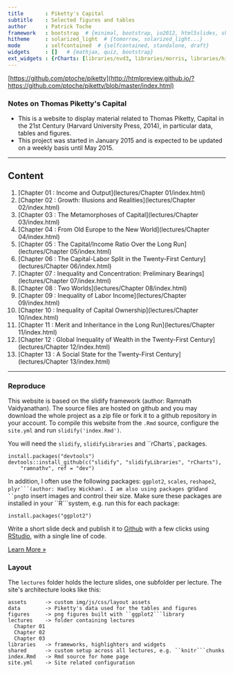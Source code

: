 ```yaml
---
title       : Piketty's Capital
subtitle    : Selected figures and tables
author      : Patrick Toche
framework   : bootstrap  # {minimal, bootstrap, io2012, html5slides, shower, dzslides, ...}
hitheme     : solarized_light  # {tomorrow, solarized_light...}
mode        : selfcontained  # {selfcontained, standalone, draft}
widgets     : []   # {mathjax, quiz, bootstrap}
ext_widgets : {rCharts: [libraries/nvd3, libraries/morris, libraries/highcharts]}
---
```

[https://github.com/ptoche/piketty](http://htmlpreview.github.io/?https://github.com/ptoche/piketty/blob/master/index.html)

### Notes on Thomas Piketty's Capital





- This is a website to display material related to Thomas Piketty, Capital in the 21st Century (Harvard University Press, 2014), in particular data, tables and figures. 
- This project was started in January 2015 and is expected to be updated on a weekly basis until May 2015.

---

## Content

1. [Chapter 01 : Income and Output](lectures/Chapter 01/index.html)
2. [Chapter 02 : Growth: Illusions and Realities](lectures/Chapter 02/index.html)
3. [Chapter 03 : The Metamorphoses of Capital](lectures/Chapter 03/index.html)
4. [Chapter 04 : From Old Europe to the New World](lectures/Chapter 04/index.html)
5. [Chapter 05 : The Capital/Income Ratio Over the Long Run](lectures/Chapter 05/index.html)
6. [Chapter 06 : The Capital-Labor Split in the Twenty-First Century](lectures/Chapter 06/index.html)
7. [Chapter 07 : Inequality and Concentration: Preliminary Bearings](lectures/Chapter 07/index.html)
8. [Chapter 08 : Two Worlds](lectures/Chapter 08/index.html)
9. [Chapter 09 : Inequality of Labor Income](lectures/Chapter 09/index.html)
10. [Chapter 10 : Inequality of Capital Ownership](lectures/Chapter 10/index.html)
11. [Chapter 11 : Merit and Inheritance in the Long Run](lectures/Chapter 11/index.html)
12. [Chapter 12 : Global Inequality of Wealth in the Twenty-First Century](lectures/Chapter 12/index.html)
13. [Chapter 13 : A Social State for the Twenty-First Century](lectures/Chapter 13/index.html)

---

### Reproduce
This website is based on the slidify framework (author: Ramnath Vaidyanathan). The source files are hosted on github and you may download the whole project as a zip file or fork it to a github repository in your account. To compile this website from the `.Rmd` source, configure the `site.yml` and run `slidify('index.Rmd')`. 

You will need the `slidify`, `slidifyLibraries` and ``rCharts`, packages.

    install.packages("devtools")  
    devtools::install_github(c("slidify", "slidifyLibraries", "rCharts"), 
        "ramnathv", ref = "dev")  

In addition, I often use the following packages: ``ggplot2``, ``scales``, ``reshape2``, ``plyr```(author: Hadley Wickham). I am also using packages ``grid```and ``png```to insert images and control their size. Make sure these packages are installed in your ``R```system, e.g. run this for each package:

    install.packages("ggplot2")

Write a short slide deck and publish it to [Github](http://www.github.com) with a few clicks using [RStudio](http://www.rstudio.com), with a single line of code.

<p><a class="btn" href="start.html">Learn More &raquo;</a></p>


### Layout

The `lectures` folder holds the lecture slides, one subfolder per lecture. The site's architecture looks like this:

```
assets      -> custom img/js/css/layout assets
data        -> Piketty's data used for the tables and figures
figures     -> png figures built with ``ggplot2```library
lectures    -> folder containing lectures
  Chapter 01
  Chapter 02
  Chapter 03
libraries   -> frameworks, highlighters and widgets
shared      -> custom setup across all lectures, e.g. ``knitr```chunks
index.Rmd   -> Rmd source for home page
site.yml    -> Site related configuration
```

